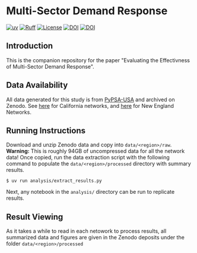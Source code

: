 # Multi-Sector Demand Response
[![uv](https://img.shields.io/endpoint?url=https://raw.githubusercontent.com/astral-sh/uv/main/assets/badge/v0.json)](https://github.com/astral-sh/uv) 
[![Ruff](https://img.shields.io/endpoint?url=https://raw.githubusercontent.com/astral-sh/ruff/main/assets/badge/v2.json)](https://github.com/astral-sh/ruff)
[![License](https://img.shields.io/badge/License-MIT-green.svg)](LICENSE)
[![DOI](https://zenodo.org/badge/DOI/10.5281/zenodo.14775955.svg)](https://doi.org/10.5281/zenodo.17373139)
[![DOI](https://zenodo.org/badge/DOI/10.5281/zenodo.14775955.svg)](https://doi.org/10.5281/zenodo.17382703)

## Introduction

This is the companion repository for the paper "Evaluating the Effectivness of Multi-Sector Demand Response".

## Data Availability 

All data generated for this study is from [PyPSA-USA](https://github.com/PyPSA/pypsa-usa/tree/master) and archived on Zenodo. See [here](https://zenodo.org/records/17373139) for California networks, and [here](https://doi.org/10.5281/zenodo.17382703) for New England Networks. 

## Running Instructions

Download and unzip Zenodo data and copy into `data/<region>/raw`. **Warning:** This is roughly 94GB of uncompressed data for all the network data! Once copied, run the data extraction script with the following command to populate the `data/<region>/processed` directory with summary results.

```
$ uv run analysis/extract_results.py 
```

Next, any notebook in the `analysis/` directory can be run to replicate results. 

## Result Viewing

As it takes a while to read in each netowork to process results, all summarized data and figures are given in the Zenodo deposits under the folder `data/<region>/processed`
